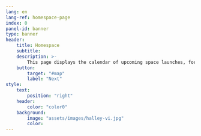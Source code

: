 ```yaml
---
lang: en
lang-ref: homespace-page
index: 0
panel-id: banner
type: banner
header:
    title: Homespace
    subtitle:
    description: >-
        This page displays the calendar of upcoming space launches, for 2019-2020.
    button:
        target: "#map"
        label: "Next"
style:
    text:
        position: "right"
    header:
        color: "color0"
    background:
        image: "assets/images/halley-vi.jpg"
        color:
---
```

